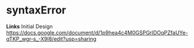 # syntaxError
**Links**
Initial Design
https://docs.google.com/document/d/1p9hea4c4M0GSPGrlDOqPZfaUYe-qTKP_wgr-s_-X9l8/edit?usp=sharing

